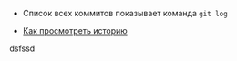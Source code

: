 ﻿* Список всех коммитов показывает команда `git log` 
- [Как просмотреть историю](./log_help.md)



dsfssd

